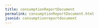 ```yaml
---
title: consumptionReportDocument
permalink: consumptionReportDocument.html
jsonid: consumptionreportdocument
---
```

